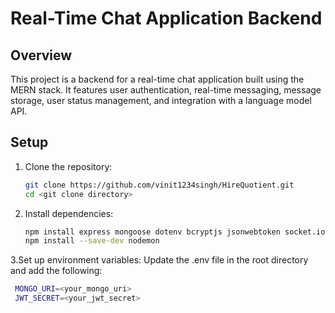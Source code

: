 # Real-Time Chat Application Backend

## Overview

This project is a backend for a real-time chat application built using the MERN stack. It features user authentication, real-time messaging, message storage, user status management, and integration with a language model API.

## Setup

1. Clone the repository:
   ```bash
   git clone https://github.com/vinit1234singh/HireQuotient.git
   cd <git clone directory>
   ```
2. Install dependencies:
   ```bash
   npm install express mongoose dotenv bcryptjs jsonwebtoken socket.io cors axios
   npm install --save-dev nodemon
   ```
3.Set up environment variables:
  Update the .env file in the root directory and add the following:
  ```bash
   MONGO_URI=<your_mongo_uri>
   JWT_SECRET=<your_jwt_secret>
   ```


